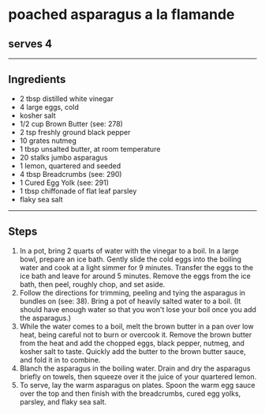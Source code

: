 # poached asparagus a la flamande

## serves 4

---

## Ingredients

* 2 tbsp distilled white vinegar
* 4 large eggs, cold
* kosher salt
* 1/2 cup Brown Butter (see: 278)
* 2 tsp freshly ground black pepper
* 10 grates nutmeg
* 1 tbsp unsalted butter, at room temperature
* 20 stalks jumbo asparagus
* 1 lemon, quartered and seeded
* 4 tbsp Breadcrumbs (see: 290)
* 1 Cured Egg Yolk (see: 291)
* 1 tbsp chiffonade of flat leaf parsley
* flaky sea salt

---

## Steps

1.  In a pot, bring 2 quarts of water with the vinegar to a boil. In a large bowl, prepare an ice bath. Gently slide the cold eggs into the boiling water and cook at a light simmer for 9 minutes. Transfer the eggs to the ice bath and leave for around 5 minutes. Remove the eggs from the ice bath, then peel, roughly chop, and set aside.
2.  Follow the directions for trimming, peeling and tying the asparagus in bundles on (see: 38). Bring a pot of heavily salted water to a boil. (It should have enough water so that you won't lose your boil once you add the asparagus.)
3.  While the water comes to a boil, melt the brown butter in a pan over low heat, being careful not to burn or overcook it. Remove the brown butter from the heat and add the chopped eggs, black pepper, nutmeg, and kosher salt to taste. Quickly add the butter to the brown butter sauce, and fold it in to combine.
4.  Blanch the asparagus in the boiling water. Drain and dry the asparagus briefly on towels, then squeeze over it the juice of your quartered lemon.
5.  To serve, lay the warm asparagus on plates. Spoon the warm egg sauce over the top and then finish with the breadcrumbs, cured egg yolks, parsley, and flaky sea salt.